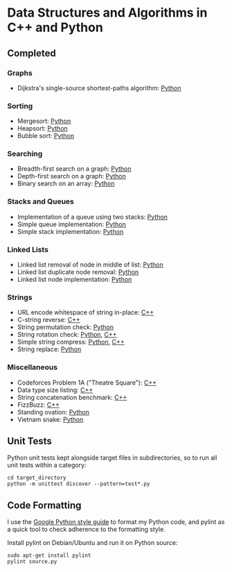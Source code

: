 # Data Structures and Algorithms in C++ and Python

## Completed

### Graphs

* Dijkstra's single-source shortest-paths algorithm: [Python](python/graphs/dijkstra.py)

### Sorting

* Mergesort: [Python](python/sorting/mergesort.py)
* Heapsort: [Python](python/sorting/heapsort.py)
* Bubble sort: [Python](python/sorting/bubble_sort.py)

### Searching

* Breadth-first search on a graph: [Python](python/searching/bfs.py)
* Depth-first search on a graph: [Python](python/searching/dfs.py)
* Binary search on an array: [Python](python/searching/binary_search.py)

### Stacks and Queues

* Implementation of a queue using two stacks: [Python](python/stacks_and_queues/queue_of_stacks.py)
* Simple queue implementation: [Python](python/stacks_and_queues/queue.py)
* Simple stack implementation: [Python](python/stacks_and_queues/stack.py)

### Linked Lists

* Linked list removal of node in middle of list: [Python](python/linked_lists/remove_node.py)
* Linked list duplicate node removal: [Python](python/linked_lists/remove_duplicates.py)
* Linked list node implementation: [Python](python/linked_lists/node.py)

### Strings

* URL encode whitespace of string in-place: [C++](cpp/strings/url_encode_whitespace.cpp)
* C-string reverse: [C++](cpp/strings/reverse.cpp)
* String permutation check: [Python](python/string/is_permutation.py)
* String rotation check: [Python](python/string/is_rotation.py), [C++](cpp/strings/is_rotation.cpp)
* Simple string compress: [Python](python/string/string_compress.py), [C++](cpp/strings/string_compress.cpp)
* String replace: [Python](python/string/string_replace.py)

### Miscellaneous

* Codeforces Problem 1A ("Theatre Square"): [C++](cpp/misc/theatre_square.cpp)
* Data type size listing: [C++](cpp/misc/list_data_type_sizes.cpp)
* String concatenation benchmark: [C++](cpp/misc/string_concat_benchmark.cpp)
* FizzBuzz: [C++](cpp/misc/fizzbuzz.cpp)
* Standing ovation: [Python](python/misc/standing_ovation.py)
* Vietnam snake: [Python](python/misc/vietnam_snake.py)

## Unit Tests

Python unit tests kept alongside target files in subdirectories, so to run all unit tests within a category:

```
cd target_directory
python -m unittest discover --pattern=test*.py
``` 

## Code Formatting

I use the [Google Python style guide](https://google-styleguide.googlecode.com/svn/trunk/pyguide.html) to format my Python code, and pylint as a quick tool to check adherence to the formatting style.

Install pylint on Debian/Ubuntu and run it on Python source:

```
sudo apt-get install pylint
pylint source.py
```
